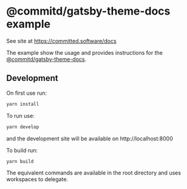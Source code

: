 # @commitd/gatsby-theme-docs example

See site at https://committed.software/docs

The example show the usage and provides instructions for the [@commitd/gatsby-theme-docs](https://github.com/commitd/gatsby-theme-docs).

## Development

On first use run:

```bash
yarn install
```

To run use:

```bash
yarn develop
```

and the development site will be available on http://localhost:8000

To build run:

```bash
yarn build
```

The equivalent commands are available in the root directory and uses workspaces to delegate.
